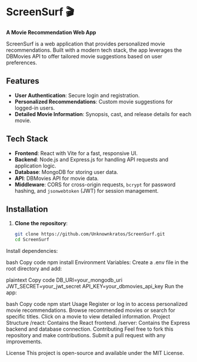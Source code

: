 # ScreenSurf 🎬  
**A Movie Recommendation Web App**  

ScreenSurf is a web application that provides personalized movie recommendations. Built with a modern tech stack, the app leverages the DBMovies API to offer tailored movie suggestions based on user preferences. 

## Features
- **User Authentication**: Secure login and registration.
- **Personalized Recommendations**: Custom movie suggestions for logged-in users.
- **Detailed Movie Information**: Synopsis, cast, and release details for each movie.

## Tech Stack
- **Frontend**: React with Vite for a fast, responsive UI.
- **Backend**: Node.js and Express.js for handling API requests and application logic.
- **Database**: MongoDB for storing user data.
- **API**: DBMovies API for movie data.
- **Middleware**: CORS for cross-origin requests, `bcrypt` for password hashing, and `jsonwebtoken` (JWT) for session management.

## Installation
1. **Clone the repository**:  
   ```bash
   git clone https://github.com/Unknownkratos/ScreenSurf.git
   cd ScreenSurf
Install dependencies:

bash
Copy code
npm install
Environment Variables: Create a .env file in the root directory and add:

plaintext
Copy code
DB_URI=your_mongodb_uri
JWT_SECRET=your_jwt_secret
API_KEY=your_dbmovies_api_key
Run the app:

bash
Copy code
npm start
Usage
Register or log in to access personalized movie recommendations.
Browse recommended movies or search for specific titles.
Click on a movie to view detailed information.
Project Structure
/react: Contains the React frontend.
/server: Contains the Express backend and database connection.
Contributing
Feel free to fork this repository and make contributions. Submit a pull request with any improvements.

License
This project is open-source and available under the MIT License.


